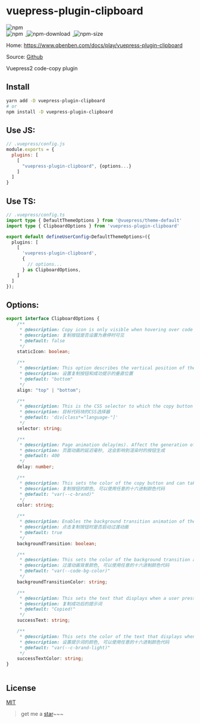 # vuepress-plugin-clipboard

<p>
<a href="https://github.com/Zhengqbbb/zhengqbbb.github.io/tree/main/packages/clipboard">
<img style="display: inline-block;margin-right: 0.4rem;" alt="npm" src="https://img.shields.io/github/stars/zhengqbbb/zhengqbbb.github.io?style=social"/>
</a>
<br>
<a href="https://www.npmjs.com/package/vuepress-plugin-clipboard">
<img style="display: inline-block;margin-right: 0.4rem;" alt="npm" src="https://img.shields.io/npm/v/vuepress-plugin-clipboard?style=flat-square&logo=npm"/>
<img style="display: inline-block;margin-right: 0.4rem;" alt="npm-download" src="https://img.shields.io/npm/dm/vuepress-plugin-clipboard.svg?style=flat-square&logo=npm"/>
<img style="display: inline-block;margin-right: 0.4rem;" alt="npm-size" src="https://img.shields.io/bundlephobia/min/vuepress-plugin-clipboard?style=flat-square&logo=npm"/>
</a>
</p>

Home: https://www.qbenben.com/docs/play/vuepress-plugin-clipboard

Source: [Github](https://github.com/Zhengqbbb/zhengqbbb.github.io/tree/main/packages/clipboard)

Vuepress2 code-copy plugin

## Install

```bash
yarn add -D vuepress-plugin-clipboard
# or
npm install -D vuepress-plugin-clipboard
```

## Use JS:

```js
// .vuepress/config.js
module.exports = {
  plugins: [
    [
      "vuepress-plugin-clipboard", {options...}
    ]
  ]
}
```

## Use TS:
```ts
// .vuepress/config.ts
import type { DefaultThemeOptions } from '@vuepress/theme-default'
import type { ClipboardOptions } from 'vuepress-plugin-clipboard'

export default defineUserConfig<DefaultThemeOptions>({
  plugins: [
    [
      'vuepress-plugin-clipboard',
      {
        // options...
      } as ClipboardOptions,
    ]
  ]
});
```

## Options:
```ts
export interface ClipboardOptions {
    /**
     * @description: Copy icon is only visible when hovering over code block or is always visible.
     * @description: 复制按钮是否设置为悬停时可见
     * @default: false
     */
    staticIcon: boolean;

    /**
     * @description: This option describes the vertical position of the copy button component as well as the `successText`
     * @description: 设置复制按钮和成功提示的垂直位置
     * @default: "bottom"
     */
    align: "top" | "bottom";

    /**
     * @description: This is the CSS selector to which the copy button component will be attached.
     * @description: 目标代码块的CSS选择器
     * @default: 'div[class*="language-"]'
     */
    selector: string;

    /**
     * @description: Page animation delay(ms). Affect the generation of buttons when rendering
     * @description: 页面动画的延迟毫秒, 这会影响到渲染时的按钮生成
     * @default: 400
     */
    delay: number;

    /**
     * @description: This sets the color of the copy button and can take any hex code.
     * @description: 复制按钮的颜色, 可以使用任意的十六进制颜色代码
     * @default: "var(--c-brand)"
     */
    color: string;

    /**
     * @description: Enables the background transition animation of the attached code block when a user presses the copy button.
     * @description: 点击复制按钮时是否启动过渡动画
     * @default: true
     */
    backgroundTransition: boolean;

    /**
     * @description: This sets the color of the background transition animation and can take any hex code.
     * @description: 过渡动画背景颜色, 可以使用任意的十六进制颜色代码
     * @default: "var(--code-bg-color)"
     */
    backgroundTransitionColor: string;

    /**
     * @description: This sets the text that displays when a user presses the copy button.
     * @description: 复制成功后的提示词
     * @default: "Copied!"
     */
    successText: string;

    /**
     * @description: This sets the color of the text that displays when a user presses the copy button and can take any hex code.
     * @description: 设置提示词的颜色, 可以使用任意的十六进制颜色代码
     * @default: "var(--c-brand-light)"
     */
    successTextColor: string;
}



```
## License

[MIT](https://github.com/Zhengqbbb/zhengqbbb.github.io/blob/main/packages/clipboard/LICENSE)

> get me a [star](https://github.com/Zhengqbbb/zhengqbbb.github.io)~~~
